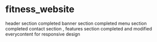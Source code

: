 # fitness_website
header section completed
banner section completed
menu section completed
contact section , features section completed and modified everycontent for responsive design
